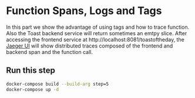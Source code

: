 # Function Spans, Logs and Tags

In this part we show the advantage of using tags and how to trace function.
Also the Toast backend service will return sometimes an emtpy slice.
After accessing the frontend service at http://localhost:8081/toastoftheday, the [Jaeger UI](http://localhost:16686/)
will show distributed traces composed of the frontend and backend span and the function call.

## Run this step

```sh
docker-compose build --build-arg step=5
docker-compose up -d
```